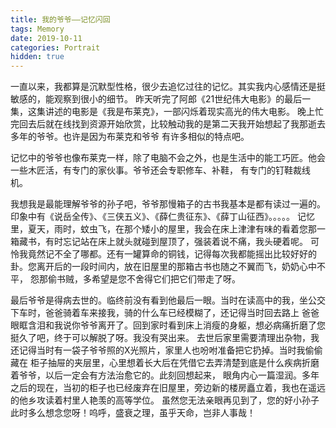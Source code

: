 ```yaml
---
title: 我的爷爷——记忆闪回
tags: Memory
date: 2019-10-11
categories: Portrait
hidden: true
---
```


一直以来，我都算是沉默型性格，很少去追忆过往的记忆。其实我内心感情还是挺敏感的，能观察到很小的细节。
昨天听完了阿郎《21世纪伟大电影》的最后一集，这集讲述的电影是《我是布莱克》，一部闪烁着现实高光的伟大电影。
晚上忙完回去后就在线找到资源开始欣赏，比较触动我的是第二天我开始想起了我那逝去多年的爷爷。也许是因为布莱克和爷爷
有许多相似的特点吧。

记忆中的爷爷也像布莱克一样，除了电脑不会之外，也是生活中的能工巧匠。他会一些木匠活，有专门的家伙事。爷爷还会专职修车、补鞋，
有专门的钉鞋裁线机。

我想我是最能理解爷爷的孙子吧，爷爷那慢箱子的古书我基本是都有读过一遍的。印象中有《说岳全传》、《三侠五义》、《薛仁贵征东》、《薛丁山征西》。。。。。
记忆里，夏天，雨时，蚊虫飞，在那个矮小的屋里，我会在床上津津有味的看着您那一箱藏书，有时忘记站在床上就头就碰到屋顶了，强装着说不痛，我头硬着呢。
可怜我竟然记不全了哪都。还有一罐算命的铜钱，记得每次我都能摇出比较好好的卦。您离开后的一段时间内，放在旧屋里的那箱古书也随之不翼而飞，奶奶心中不平，
怨那偷书贼，多希望是您不舍得它们把它们带走了呀。

最后爷爷是得病去世的。临终前没有看到他最后一眼。当时在读高中的我，坐公交下车时，爸爸骑着车来接我，骑的什么车已经模糊了，还记得当时回去路上
爸爸眼眶含泪和我说你爷爷离开了。回到家时看到床上消瘦的身躯，想必病痛折磨了您挺久了吧，终于可以解脱了呀。我没有哭出来。
去世后家里需要清理出杂物，我还记得当时有一袋子爷爷照的X光照片，家里人也吩咐准备把它扔掉。当时我偷偷藏在 柜子抽屉的夹层里，心里想着长大后在凭借它去弄清楚到底是什么疾病折磨着爷爷，以后一定会有方法治愈它的。此刻回想起来，
眼角内心一篇湿润。多年之后的现在，当初的柜子也已经废弃在旧屋里，旁边新的楼房矗立着，我也在遥远的他乡攻读着村里人艳羡的高等学位。
虽然您无法亲眼再见到了，您的好小孙子此时多么想念您呀！呜呼，盛衰之理，虽乎天命，岂非人事哉！